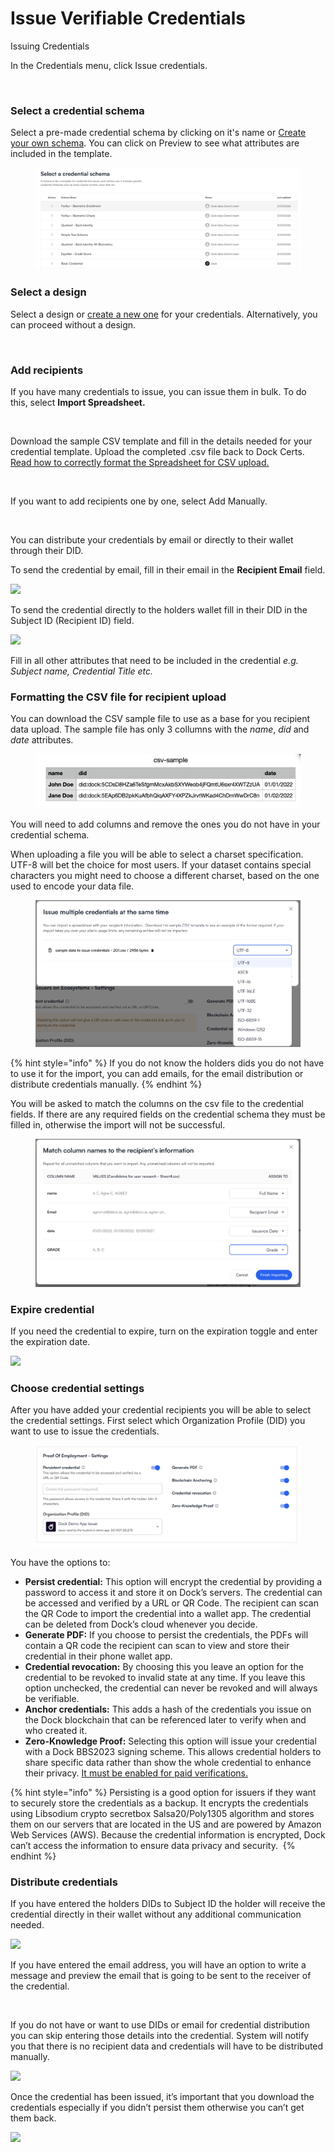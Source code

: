 # Issue Verifiable Credentials

Issuing Credentials

In the Credentials menu, click Issue credentials.

<figure><img src="https://downloads.intercomcdn.com/i/o/797669904/4c77143e4d9f9ce6f4f345fc/Screenshot+2023-08-01+at+14.47.45.png" alt=""><figcaption></figcaption></figure>

### Select a credential schema <a href="#h_e6f35266ad" id="h_e6f35266ad"></a>

Select a pre-made credential schema by clicking on it's name or [Create your own schema](../create-a-schema.md). You can click on Preview to see what attributes are included in the template.

<figure><img src="../../.gitbook/assets/Screenshot 2024-03-21 at 16.27.40 (2).png" alt=""><figcaption></figcaption></figure>

### Select a design <a href="#h_662fe7eaa5" id="h_662fe7eaa5"></a>

Select a design or [create a new one](../create-a-design.md) for your credentials. Alternatively, you can proceed without a design.

<figure><img src="https://downloads.intercomcdn.com/i/o/797670108/d8f1948a00a9b8d934c5b070/Screenshot+2023-08-01+at+14.50.40.png" alt=""><figcaption></figcaption></figure>

### Add recipients <a href="#h_5fb66344c4" id="h_5fb66344c4"></a>

If you have many credentials to issue, you can issue them in bulk. To do this, select **Import Spreadsheet.**

<figure><img src="https://downloads.intercomcdn.com/i/o/797670167/d0dbab0c2d32c4b8fb42882a/Screenshot+2023-08-01+at+14.51.00.png" alt=""><figcaption></figcaption></figure>

Download the sample CSV template and fill in the details needed for your credential template. Upload the completed .csv file back to Dock Certs. [Read how to correctly format the Spreadsheet for CSV upload.](./#formatting-the-csv-file-for-recipient-upload)

<figure><img src="https://downloads.intercomcdn.com/i/o/797695179/a28c99740299645f876ce8be/6356f7181e5260685afe7bd9_9-Download+CSV.png" alt=""><figcaption></figcaption></figure>

If you want to add recipients one by one, select Add Manually.

<figure><img src="https://downloads.intercomcdn.com/i/o/797700428/213956fd1fef006ab1f9adba/Screenshot+2023-08-01+at+14.51.00.png" alt=""><figcaption></figcaption></figure>

You can distribute your credentials by email or directly to their wallet through their DID.

To send the credential by email, fill in their email in the **Recipient Email** field.

![](https://downloads.intercomcdn.com/i/o/797721246/2840f531c2020bf9df3a117c/64744417375359ce3af2c7ea\_1-email+distribution.png)

To send the credential directly to the holders wallet fill in their DID in the Subject ID (Recipient ID) field.

![](https://downloads.intercomcdn.com/i/o/797721371/4e40e894e866ea0da0b1d5f0/647443c237f7aab507122ff3\_2-DID+distribution.png)

Fill in all other attributes that need to be included in the credential _e.g. Subject name, Credential Title etc._

### Formatting the CSV file for recipient upload

You can download the CSV sample file to use as a base for you recipient data upload. The sample file has only 3 collumns with the _name_, _did_ and _date_ attributes.

<figure><img src="../../.gitbook/assets/Screenshot 2024-01-29 at 17.22.04.png" alt=""><figcaption></figcaption></figure>

You will need to add columns and remove the ones you do not have in your credential schema.

When uploading a file you will be able to select a charset specification. UTF-8 will bet the choice for most users. If your dataset contains special characters you might need to choose a different charset, based on the one used to encode your data file.

<figure><img src="../../.gitbook/assets/Screenshot 2024-03-21 at 16.19.02.png" alt=""><figcaption></figcaption></figure>

{% hint style="info" %}
If you do not know the holders dids you do not have to use it for the import, you can add emails, for the email distribution or distribute credentials manually.
{% endhint %}

You will be asked to match the columns on the csv file to the credential fields. If there are any required fields on the credential schema they must be filled in, otherwise the import will not be successful.

<figure><img src="../../.gitbook/assets/Screenshot 2024-01-29 at 17.29.15.png" alt=""><figcaption></figcaption></figure>

### Expire credential <a href="#h_c9b588481e" id="h_c9b588481e"></a>

If you need the credential to expire, turn on the expiration toggle and enter the expiration date.

![](https://downloads.intercomcdn.com/i/o/797671954/0a79de9246c232395c2825c1/Screenshot+2023-08-01+at+14.52.52.png)

### Choose credential settings <a href="#h_e26a4957df" id="h_e26a4957df"></a>

After you have added your credential recipients you will be able to select the credential settings. First select which Organization Profile (DID) you want to use to issue the credentials.

<figure><img src="../../.gitbook/assets/Screenshot 2024-01-25 at 16.27.06.png" alt=""><figcaption></figcaption></figure>

You have the options to:

* **Persist credential:** This option will encrypt the credential by providing a password to access it and store it on Dock’s servers. The credential can be accessed and verified by a URL or QR Code. The recipient can scan the QR Code to import the credential into a wallet app. The credential can be deleted from Dock’s cloud whenever you decide.
* **Generate PDF:** If you choose to persist the credentials, the PDFs will contain a QR code the recipient can scan to view and store their credential in their phone wallet app.
* **Credential revocation:** By choosing this you leave an option for the credential to be revoked to invalid state at any time. If you leave this option unchecked, the credential can never be revoked and will always be verifiable.
* **Anchor credentials:** This adds a hash of the credentials you issue on the Dock blockchain that can be referenced later to verify when and who created it.
* **Zero-Knowledge Proof:** Selecting this option will issue your credential with a Dock BBS2023 signing scheme. This allows credential holders to share specific data rather than show the whole credential to enhance their privacy. [It must be enabled for paid verifications.](../monetizing-credentials/setting-up-verification-fees.md)

{% hint style="info" %}
Persisting is a good option for issuers if they want to securely store the credentials as a backup. It encrypts the credentials using Libsodium crypto secretbox Salsa20/Poly1305 algorithm and stores them on our servers that are located in the US and are powered by Amazon Web Services (AWS). Because the credential information is encrypted, Dock can’t access the information to ensure data privacy and security. ​
{% endhint %}

### Distribute credentials <a href="#h_22a510abcd" id="h_22a510abcd"></a>

If you have entered the holders DIDs to Subject ID the holder will receive the credential directly in their wallet without any additional communication needed.

![](https://downloads.intercomcdn.com/i/o/797749786/65a19e3bd9bdb27970ce16ea/e4aebe54-e4c5-46b4-b30e-1b9083b74a87.jpeg)

If you have entered the email address, you will have an option to write a message and preview the email that is going to be sent to the receiver of the credential.

<figure><img src="https://downloads.intercomcdn.com/i/o/797730898/839d62e93c6bb388f29eb493/Screenshot+2023-08-01+at+15.57.06.png" alt=""><figcaption></figcaption></figure>

If you do not have or want to use DIDs or email for credential distribution you can skip entering those details into the credential. System will notify you that there is no recipient data and credentials will have to be distributed manually.

![](https://downloads.intercomcdn.com/i/o/797753106/a79c8b3a06f8b9022db49223/Screenshot+2023-08-01+at+16.18.12.png)

Once the credential has been issued, it’s important that you download the credentials especially if you didn’t persist them otherwise you can’t get them back.

![](https://downloads.intercomcdn.com/i/o/797754454/75bc4cbf24590fcd6ec79e6c/Screenshot+2023-08-01+at+16.18.34.png)
